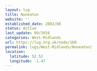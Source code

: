 ```yaml
---
layout: lug
title: Nuneaton
website: ''
established_date: 2002/08
status: Active
last_update: 09/2016
categories: West-Midlands
url: https://lug.org.uk/node/160
permalink: lugs/West-Midlands/Nuneaton/
location:
  latitude: 52.52
  longitude: -1.47
---
```

